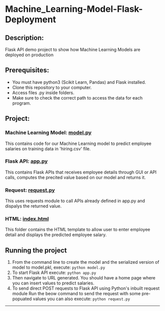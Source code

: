 # Machine_Learning-Model-Flask-Deployment

## Description: 
Flask API demo project to show how Machine Learning Models are deployed on production

## Prerequisites:
- You must have python3 (Scikit Learn, Pandas) and Flask installed.
- Clone this repository to your computer.
- Access files .py inside folders.
- Make sure to check the correct path to access the data for each program.

## Project:

### Machine Learning Model: [model.py](https://github.com/markikojr/DataScience/blob/master/api/model.py)  
This contains code for our Machine Learning model to predict employee salaries on training data in 'hiring.csv' file.

### Flask API: [app.py](https://github.com/markikojr/DataScience/blob/master/api/app.py)  
This contains Flask APIs that receives employee details through GUI or API calls, computes the precited value based on our model and returns it.

### Request: [request.py](https://github.com/markikojr/DataScience/blob/master/api/request.py) 
This uses requests module to call APIs already defined in app.py and dispalys the returned value.

### HTML: [index.html](https://github.com/markikojr/DataScience/blob/master/api/templates/index.html) 
This folder contains the HTML template to allow user to enter employee detail and displays the predicted employee salary.

## Running the project
1) From the command line to create the model and the serialized version of model to model.pkl, execute: `python model.py`
2) To start Flask API execute: `python app.py` 
3) Then navigate to URL generated. You should have a home page where you can insert values to predict salaries. 
4) To send direct POST requests to Flask API using Python's inbuilt request module Run the beow command to send the request with some pre-popuated values you can also execute: `python request.py`

----------------------------
